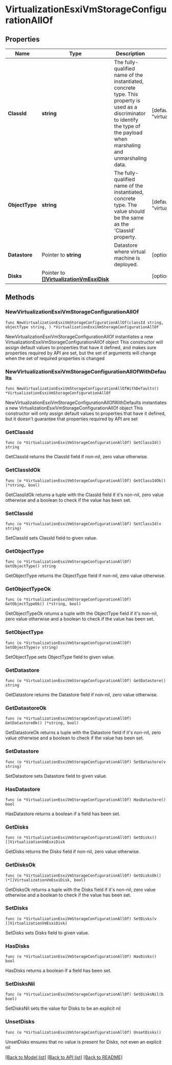 # VirtualizationEsxiVmStorageConfigurationAllOf

## Properties

Name | Type | Description | Notes
------------ | ------------- | ------------- | -------------
**ClassId** | **string** | The fully-qualified name of the instantiated, concrete type. This property is used as a discriminator to identify the type of the payload when marshaling and unmarshaling data. | [default to "virtualization.EsxiVmStorageConfiguration"]
**ObjectType** | **string** | The fully-qualified name of the instantiated, concrete type. The value should be the same as the &#39;ClassId&#39; property. | [default to "virtualization.EsxiVmStorageConfiguration"]
**Datastore** | Pointer to **string** | Datastore where virtual machine is deployed. | [optional] 
**Disks** | Pointer to [**[]VirtualizationVmEsxiDisk**](VirtualizationVmEsxiDisk.md) |  | [optional] 

## Methods

### NewVirtualizationEsxiVmStorageConfigurationAllOf

`func NewVirtualizationEsxiVmStorageConfigurationAllOf(classId string, objectType string, ) *VirtualizationEsxiVmStorageConfigurationAllOf`

NewVirtualizationEsxiVmStorageConfigurationAllOf instantiates a new VirtualizationEsxiVmStorageConfigurationAllOf object
This constructor will assign default values to properties that have it defined,
and makes sure properties required by API are set, but the set of arguments
will change when the set of required properties is changed

### NewVirtualizationEsxiVmStorageConfigurationAllOfWithDefaults

`func NewVirtualizationEsxiVmStorageConfigurationAllOfWithDefaults() *VirtualizationEsxiVmStorageConfigurationAllOf`

NewVirtualizationEsxiVmStorageConfigurationAllOfWithDefaults instantiates a new VirtualizationEsxiVmStorageConfigurationAllOf object
This constructor will only assign default values to properties that have it defined,
but it doesn't guarantee that properties required by API are set

### GetClassId

`func (o *VirtualizationEsxiVmStorageConfigurationAllOf) GetClassId() string`

GetClassId returns the ClassId field if non-nil, zero value otherwise.

### GetClassIdOk

`func (o *VirtualizationEsxiVmStorageConfigurationAllOf) GetClassIdOk() (*string, bool)`

GetClassIdOk returns a tuple with the ClassId field if it's non-nil, zero value otherwise
and a boolean to check if the value has been set.

### SetClassId

`func (o *VirtualizationEsxiVmStorageConfigurationAllOf) SetClassId(v string)`

SetClassId sets ClassId field to given value.


### GetObjectType

`func (o *VirtualizationEsxiVmStorageConfigurationAllOf) GetObjectType() string`

GetObjectType returns the ObjectType field if non-nil, zero value otherwise.

### GetObjectTypeOk

`func (o *VirtualizationEsxiVmStorageConfigurationAllOf) GetObjectTypeOk() (*string, bool)`

GetObjectTypeOk returns a tuple with the ObjectType field if it's non-nil, zero value otherwise
and a boolean to check if the value has been set.

### SetObjectType

`func (o *VirtualizationEsxiVmStorageConfigurationAllOf) SetObjectType(v string)`

SetObjectType sets ObjectType field to given value.


### GetDatastore

`func (o *VirtualizationEsxiVmStorageConfigurationAllOf) GetDatastore() string`

GetDatastore returns the Datastore field if non-nil, zero value otherwise.

### GetDatastoreOk

`func (o *VirtualizationEsxiVmStorageConfigurationAllOf) GetDatastoreOk() (*string, bool)`

GetDatastoreOk returns a tuple with the Datastore field if it's non-nil, zero value otherwise
and a boolean to check if the value has been set.

### SetDatastore

`func (o *VirtualizationEsxiVmStorageConfigurationAllOf) SetDatastore(v string)`

SetDatastore sets Datastore field to given value.

### HasDatastore

`func (o *VirtualizationEsxiVmStorageConfigurationAllOf) HasDatastore() bool`

HasDatastore returns a boolean if a field has been set.

### GetDisks

`func (o *VirtualizationEsxiVmStorageConfigurationAllOf) GetDisks() []VirtualizationVmEsxiDisk`

GetDisks returns the Disks field if non-nil, zero value otherwise.

### GetDisksOk

`func (o *VirtualizationEsxiVmStorageConfigurationAllOf) GetDisksOk() (*[]VirtualizationVmEsxiDisk, bool)`

GetDisksOk returns a tuple with the Disks field if it's non-nil, zero value otherwise
and a boolean to check if the value has been set.

### SetDisks

`func (o *VirtualizationEsxiVmStorageConfigurationAllOf) SetDisks(v []VirtualizationVmEsxiDisk)`

SetDisks sets Disks field to given value.

### HasDisks

`func (o *VirtualizationEsxiVmStorageConfigurationAllOf) HasDisks() bool`

HasDisks returns a boolean if a field has been set.

### SetDisksNil

`func (o *VirtualizationEsxiVmStorageConfigurationAllOf) SetDisksNil(b bool)`

 SetDisksNil sets the value for Disks to be an explicit nil

### UnsetDisks
`func (o *VirtualizationEsxiVmStorageConfigurationAllOf) UnsetDisks()`

UnsetDisks ensures that no value is present for Disks, not even an explicit nil

[[Back to Model list]](../README.md#documentation-for-models) [[Back to API list]](../README.md#documentation-for-api-endpoints) [[Back to README]](../README.md)


